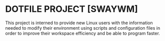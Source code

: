 DOTFILE PROJECT [SWAYWM]
========================
This project is interned to provide new Linux users with the information needed to 
modify their environment using scripts and configuration files in order to improve 
their workspace efficiency and be able to program faster.
